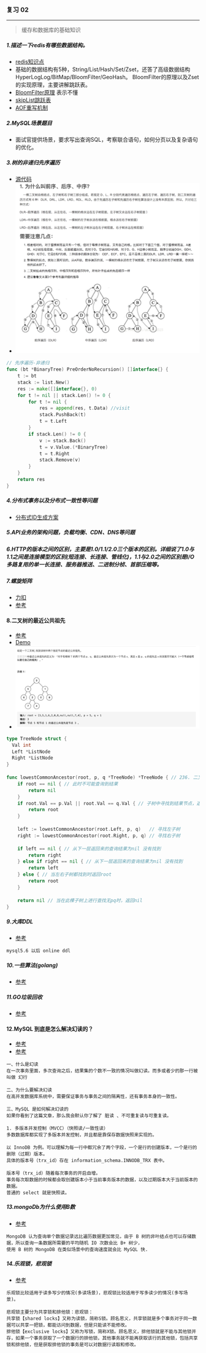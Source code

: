 ### 复习 02
***

>缓存和数据库的基础知识

##### 1.描述一下redis有哪些数据结构。
- [redis知识点](http://www.cyc2018.xyz/%E6%95%B0%E6%8D%AE%E5%BA%93/Redis.html)
- 基础的数据结构有5种，String/List/Hash/Set/Zset，还答了高级数据结构HyperLogLog/BitMap/BloomFilter/GeoHash。
BloomFilter的原理以及Zset的实现原理，主要讲解跳跃表。
- [BloomFilter原理](http://oserror.com/backend/bloomfilter/) 表示不懂
- [skipList跳跃表](https://segmentfault.com/a/1190000022320734)
- [AOF重写机制](https://blog.csdn.net/sand_clock/article/details/88624424)

##### 2.MySQL场景题目
- 面试官提供场景，要求写出查询SQL，考察联合语句，如何分页以及复杂语句的优化。

##### 3.树的非递归先序遍历
- [源代码](../algorithm/binary.go)
- ![图解](../algorithm/pic/WX20210306-113403@2x.png)
```go
// 先序遍历-非递归
func (bt *BinaryTree) PreOrderNoRecursion() []interface{} {
	t := bt
	stack := list.New()
	res := make([]interface{}, 0)
	for t != nil || stack.Len() != 0 {
		for t != nil {
			res = append(res, t.Data) //visit
			stack.PushBack(t)
			t = t.Left
		}
		if stack.Len() != 0 {
			v := stack.Back()
			t = v.Value.(*BinaryTree)
			t = t.Right
			stack.Remove(v)
		}
	}
	return res
}
```
##### 4.分布式事务以及分布式一致性等问题
- [分布式ID生成方案](https://tech.meituan.com/2017/04/21/mt-leaf.html)

##### 5.API业务的架构问题，负载均衡、CDN、DNS等问题

##### 6.HTTP的版本之间的区别，主要是1.0/1.1/2.0三个版本的区别。详细说了1.0与1.1之间是连接模型的区别(短连接、长连接、管线化)，1.1与2.0之间的区别是I/O多路复用的单一长连接、服务器推送、二进制分桢、首部压缩等。

##### 7.螺旋矩阵
- [力扣](https://leetcode-cn.com/problems/spiral-matrix/)
- [参考](https://github.com/olzhy/leetcode/blob/master/54_Spiral_Matrix/test.go)


#### 8.二叉树的最近公共祖先
- [参考](https://leetcode-cn.com/problems/lowest-common-ancestor-of-a-binary-tree/solution/golanger-cha-shu-de-gong-gong-zu-xian-by-wzycc/)
- [Demo](../algorithm/lowestcommancestor.go)
- ![图解](../algorithm/pic/WX20210306-174725@2x.png)
```go
type TreeNode struct {
  Val int
  Left *ListNode
  Right *ListNode
}

func lowestCommonAncestor(root, p, q *TreeNode) *TreeNode { // 236. 二叉树的最近公共祖先
	if root == nil { // 此时不可能查询到结果
		return nil
	}
	if root.Val == p.Val || root.Val == q.Val { // 子树中寻找到结果节点，返回root
		return root
	}

	left := lowestCommonAncestor(root.Left, p, q)   // 寻找左子树
	right := lowestCommonAncestor(root.Right, p, q) // 寻找右子树

	if left == nil { // 从下一层返回来的查询结果为nil 没有找到
		return right
	} else if right == nil { // 从下一层返回来的查询结果为nil 没有找到
		return left
	} else { // 当左右子树都找到时返回root
		return root
	}

	return nil // 当在此棵子树上进行查找无pq时，返回nil
}

```


##### 9.大库DDL
- [参考](https://blog.csdn.net/frog4/article/details/82702745)
```text
mysql5.6 以后 online ddl
```

##### 10.一些算法(golang)
- [参考](https://www.liwenzhou.com/posts/Go/LeetCode/)

##### 11.GO垃圾回收
- [参考](https://juejin.cn/post/6844903917650722829)

#### 12.MySQL 到底是怎么解决幻读的？
- [参考](https://www.cnblogs.com/wudanyang/p/10655180.html)
- [参考](https://www.toutiao.com/i6930164998287589896/)
```text
一、什么是幻读
在一次事务里面，多次查询之后，结果集的个数不一致的情况叫做幻读。而多或者少的那一行被叫做 幻行

二、为什么要解决幻读
在高并发数据库系统中，需要保证事务与事务之间的隔离性，还有事务本身的一致性。

三、MySQL 是如何解决幻读的
如果你看到了这篇文章，那么我会默认你了解了 脏读 、不可重复读与可重复读。

1. 多版本并发控制（MVCC）（快照读/一致性读）
多数数据库都实现了多版本并发控制，并且都是靠保存数据快照来实现的。

以 InnoDB 为例。可以理解为每一行中都冗余了两个字段，一个是行的创建版本，一个是行的删除（过期）版本。
具体的版本号（trx_id）存在 information_schema.INNODB_TRX 表中。

版本号（trx_id）随着每次事务的开启自增。
事务每次取数据的时候都会取创建版本小于当前事务版本的数据，以及过期版本大于当前版本的数据。
普通的 select 就是快照读。
```

##### 13.mongoDb为什么使用B数
- [参考](https://www.jianshu.com/p/c068bd1fdaf7)
```text
MongoDB 认为查询单个数据记录远比遍历数据更加常见，由于 B 树的非叶结点也可以存储数据，所以查询一条数据所需要的平均随机 IO 次数会比 B+ 树少，
使用 B 树的 MongoDB 在类似场景中的查询速度就会比 MySQL 快.

```

##### 14.乐观锁，悲观锁
- [参考](https://www.jianshu.com/p/d2ac26ca6525)
```text
乐观锁比较适用于读多写少的情况(多读场景)，悲观锁比较适用于写多读少的情况(多写场景)。

悲观锁主要分为共享锁和排他锁：悲观锁：
共享锁【shared locks】又称为读锁，简称S锁。顾名思义，共享锁就是多个事务对于同一数据可以共享一把锁，都能访问到数据，但是只能读不能修改。
排他锁【exclusive locks】又称为写锁，简称X锁。顾名思义，排他锁就是不能与其他锁并存，如果一个事务获取了一个数据行的排他锁，其他事务就不能再获取该行的其他锁，包括共享锁和排他锁，但是获取排他锁的事务是可以对数据行读取和修改。

```
